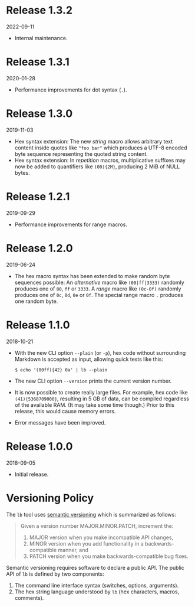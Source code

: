 # Release 1.3.2

2022-09-11

* Internal maintenance.

# Release 1.3.1

2020-01-28

* Performance improvements for dot syntax (`.`).

# Release 1.3.0

2019-11-03

* Hex syntax extension: The new *string* macro allows arbitrary text content
  inside quotes like `"foo bar"` which produces a UTF-8 encoded byte sequence
  representing the quoted string content.
* Hex syntax extension: In *repetition* macros, multiplicative suffixes may now
  be added to quantifiers like `(00){2M}`, producing 2 MiB of NULL bytes.

# Release 1.2.1

2019-09-29

* Performance improvements for range macros.

# Release 1.2.0

2019-06-24

* The hex macro syntax has been extended to make random byte sequences possible:
  An *alternative* macro like `(00|ff|3333)` randomly produces one of `00`, `ff`
  or `3333`. A *range* macro like `(0c-0f)` randomly produces one of `0c`, `0d`,
  `0e` or `0f`. The special range macro `.` produces one random byte.

# Release 1.1.0

2018-10-21

* With the new CLI option `--plain` (or `-p`), hex code without surrounding
  Markdown is accepted as input, allowing quick tests like this:

      $ echo '(00ff){42} 0a' | lb --plain

* The new CLI option `--version` prints the current version number.

* It is now possible to create really large files. For example, hex code like
  `(41){5368709000}`, resulting in 5 GB of data, can be compiled regardless of
  the available RAM. (It may take some time though.) Prior to this release, this
  would cause memory errors.

* Error messages have been improved.

# Release 1.0.0

2018-09-05

* Initial release.

# Versioning Policy

The `lb` tool uses [semantic versioning][semver] which is summarized as follows:

> Given a version number MAJOR.MINOR.PATCH, increment the:
>
>  1. MAJOR version when you make incompatible API changes,
>  2. MINOR version when you add functionality in a backwards-compatible manner,
>     and
>  3. PATCH version when you make backwards-compatible bug fixes.

Semantic versioning requires software to declare a public API. The public API of
`lb` is defined by two components:

1. The command line interface syntax (switches, options, arguments).
2. The hex string language understood by `lb` (hex characters, macros,
   comments).

[semver]: https://semver.org/
